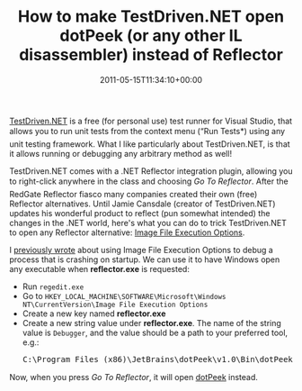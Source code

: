 ﻿---
title: How to make TestDriven.NET open dotPeek (or any other IL disassembler) instead of Reflector
date: 2011-05-15T11:34:10+00:00
---
[TestDriven.NET](http://testdriven.net/) is a free (for personal use) test runner for Visual Studio, that allows you to run unit tests from the context menu (&#8220;Run Tests*) using any unit testing framework. What I like particularly about TestDriven.NET, is that it allows running or debugging any arbitrary method as well!

<!-- more -->

TestDriven.NET comes with a .NET Reflector integration plugin, allowing you to right-click anywhere in the class and choosing *Go To Reflector*. After the RedGate Reflector fiasco many companies created their own (free) Reflector alternatives. Until Jamie Cansdale (creator of TestDriven.NET) updates his wonderful product to reflect (pun somewhat intended) the changes in the .NET world, here's what you can do to trick TestDriven.NET to open any Reflector alternative: [Image File Execution Options](http://blogs.msdn.com/b/greggm/archive/2005/02/21/377663.aspx).

I [previously wrote](/2010/12/how-to-debug-a-process-that-is-crashing-on-startup/) about using Image File Execution Options to debug a process that is crashing on startup. We can use it to have Windows open any executable when **reflector.exe** is requested:

  * Run `regedit.exe`
  * Go to `HKEY_LOCAL_MACHINE\SOFTWARE\Microsoft\Windows NT\CurrentVersion\Image File Execution Options`
  * Create a new key named **reflector.exe**
  * Create a new string value under **reflector.exe**. The name of the string value is `Debugger`, and the value should be a path to your preferred tool, e.g.: 
    <pre>C:\Program Files (x86)\JetBrains\dotPeek\v1.0\Bin\dotPeek.exe</pre>

Now, when you press *Go To Reflector*, it will open [dotPeek](http://www.jetbrains.com/decompiler/) instead.
